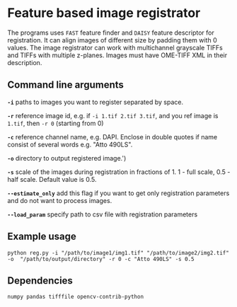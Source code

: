# Feature based image registrator

The programs uses `FAST` feature finder and `DAISY` feature descriptor for registration. It can align images of different size by padding them with 0 values. The image registrator can work with multichannel grayscale TIFFs and TIFFs with multiple z-planes. Images must have OME-TIFF XML in their description.

## Command line arguments

**`-i`**    paths to images you want to register separated by space.

**`-r`**    reference image id, e.g. if `-i 1.tif 2.tif 3.tif`, and you ref image is `1.tif`, then `-r 0` (starting from 0)

**`-c`**    reference channel name, e.g. DAPI. Enclose in double quotes if name consist of several words e.g. "Atto 490LS".

**`-o`**    directory to output registered image.')

**`-s`**    scale of the images during registration in fractions of 1. 1 - full scale, 0.5 - half scale. Default value is 0.5.

**`--estimate_only`**   add this flag if you want to get only registration parameters and do not want to process images.

**`--load_param`**  specify path to csv file with registration parameters


## Example usage

`python reg.py -i "/path/to/image1/img1.tif" "/path/to/image2/img2.tif" -o  "/path/to/output/directory" -r 0 -c "Atto 490LS" -s 0.5`

## Dependencies

`numpy pandas tifffile opencv-contrib-python`
